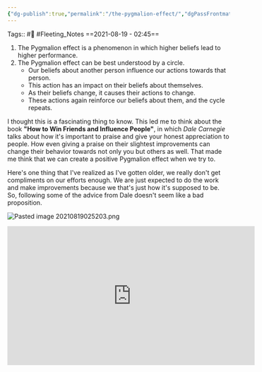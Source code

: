 ```yaml
---
{"dg-publish":true,"permalink":"/the-pygmalion-effect/","dgPassFrontmatter":true,"noteIcon":"3","created":"2023-11-14T21:08:40.284+05:30","updated":"2024-03-16T00:14:41.484+05:30"}
---
```


Tags:: #🌱 #Fleeting_Notes 
==2021-08-19 - 02:45==

1. The Pygmalion effect is a phenomenon in which higher beliefs lead to higher performance.
2. The Pygmalion effect can be best understood by a circle.
	- Our beliefs about another person influence our actions towards that person.
	- This action has an impact on their beliefs about themselves.
	- As their beliefs change, it causes their actions to change.
	- These actions again reinforce our beliefs about them, and the cycle repeats.

I thought this is a fascinating thing to know. This led me to think about the book **"How to Win Friends and Influence People"**, in which *Dale Carnegie* talks about how it's important to praise and give your honest appreciation to people. How even giving a praise on their slightest improvements can change their behavior towards not only you but others as well. That made me think that we can create a positive Pygmalion effect when we try to.

Here's one thing that I've realized as I've gotten older, we really don't get compliments on our efforts enough. We are just expected to do the work and make improvements because we that's just how it's supposed to be. So, following some of the advice from Dale doesn't seem like a bad proposition.

![Pasted image 20210819025203.png](/img/user/%F0%9F%9B%A2%EF%B8%8F%20Resources/%F0%9F%93%81%20Files/%F0%9F%93%B8Images/Pasted%20image%2020210819025203.png)


<center><iframe width="560" height="315" src="https://www.youtube.com/embed/4aN5TbGW5JA" title="YouTube video player" frameborder="0" allow="accelerometer; autoplay; clipboard-write; encrypted-media; gyroscope; picture-in-picture" allowfullscreen></iframe></center>